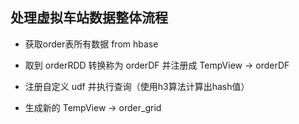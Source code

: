 ## 处理虚拟车站数据整体流程

- 获取order表所有数据 from hbase

- 取到 orderRDD 转换称为 orderDF 并注册成 TempView -> orderDF

- 注册自定义 udf 并执行查询（使用h3算法计算出hash值）

- 生成新的 TempView -> order_grid